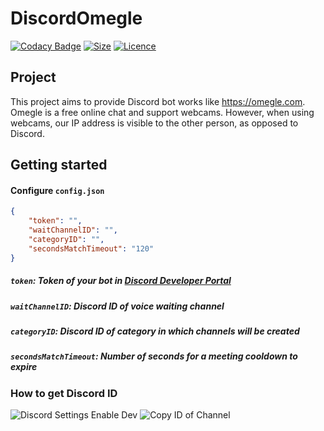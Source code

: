 # DiscordOmegle
[![Codacy Badge](https://app.codacy.com/project/badge/Grade/e256c90d4f0e48efa4d7395288c256a9)](#)
[![Size](https://img.shields.io/github/repo-size/DamsDev1/DiscordOmegle)](#) [![Licence](https://img.shields.io/github/license/DamsDev1/DiscordOmegle)](#)

## Project
This project aims to provide Discord bot works like https://omegle.com. Omegle is a free online chat and support webcams. However, when using webcams, our IP address is visible to the other person, as opposed to Discord.

## Getting started
#### Configure `config.json`
```json
{
    "token": "",
    "waitChannelID": "",
    "categoryID": "",
    "secondsMatchTimeout": "120"
}
```
##### `token`: Token of your bot in [Discord Developer Portal](https://discord.com/developers/applications)
##### `waitChannelID`: Discord ID of voice waiting channel
##### `categoryID`: Discord ID of category in which channels will be created
##### `secondsMatchTimeout`: Number of seconds for a meeting cooldown to expire


### How to get Discord ID
![Discord Settings Enable Dev](https://github.com/DamsDev1/DiscordOmegle/blob/images/enable-dev.jpeg?raw=true)
![Copy ID of Channel](https://github.com/DamsDev1/DiscordOmegle/blob/images/copy_id.png?raw=true)
